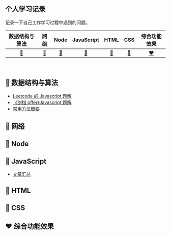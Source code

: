 ## 个人学习记录

记录一下自己工作学习过程中遇到的问题。

|         数据结构与算法         |          网络          |          Node          |          JavaScript          |              HTML              |          CSS          |          综合功能效果          |
| :----------------------------: | :--------------------: | :--------------------: | :--------------------------: | :----------------------------: | :-------------------: | :----------------------------: |
| [:memo:](#memo-数据结构与算法) | [:snail:](#snail-网络) | [:8ball:](#8ball-Node) | [:shirt:](#shirt-JavaScript) | [:hamburger:](#hamburger-HTML) | [:lemon:](#lemon-CSS) | [:heart:](#heart-综合功能效果) |

<br>

## :memo: 数据结构与算法

- [Leetcode 的 Javascript 题解](数据结构与算法/README.md)
- [《剑指 offer》Javascript 题解](数据结构与算法/README.md)
- [常用方法概要](JavaScript文章/README.md)

## :snail: 网络

## :8ball: Node

## :shirt: JavaScript

- [文章汇总](JavaScript文章/README.md)

## :hamburger: HTML

## :lemon: CSS

## :heart: 综合功能效果
